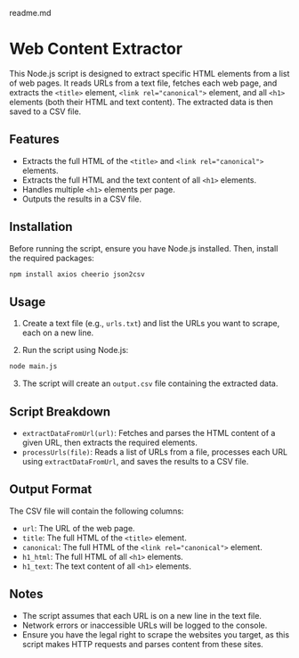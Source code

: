 readme.md
# Web Content Extractor

This Node.js script is designed to extract specific HTML elements from a list of web pages. It reads URLs from a text file, fetches each web page, and extracts the `<title>` element, `<link rel="canonical">` element, and all `<h1>` elements (both their HTML and text content). The extracted data is then saved to a CSV file.

## Features

- Extracts the full HTML of the `<title>` and `<link rel="canonical">` elements.
- Extracts the full HTML and the text content of all `<h1>` elements.
- Handles multiple `<h1>` elements per page.
- Outputs the results in a CSV file.

## Installation

Before running the script, ensure you have Node.js installed. Then, install the required packages:

```bash
npm install axios cheerio json2csv
```

## Usage

1.  Create a text file (e.g., `urls.txt`) and list the URLs you want to scrape, each on a new line.

2.  Run the script using Node.js:

```bash
node main.js
```

3.  The script will create an `output.csv` file containing the extracted data.


## Script Breakdown

-   `extractDataFromUrl(url)`: Fetches and parses the HTML content of a given URL, then extracts the required elements.
-   `processUrls(file)`: Reads a list of URLs from a file, processes each URL using `extractDataFromUrl`, and saves the results to a CSV file.


## Output Format

The CSV file will contain the following columns:

-   `url`: The URL of the web page.
-   `title`: The full HTML of the `<title>` element.
-   `canonical`: The full HTML of the `<link rel="canonical">` element.
-   `h1_html`: The full HTML of all `<h1>` elements.
-   `h1_text`: The text content of all `<h1>` elements.


## Notes

-   The script assumes that each URL is on a new line in the text file.
-   Network errors or inaccessible URLs will be logged to the console.
-   Ensure you have the legal right to scrape the websites you target, as this script makes HTTP requests and parses content from these sites.